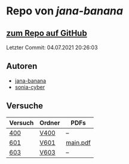 # Repo von *jana-banana*

## [zum Repo auf GitHub](https://github.com/jana-banana/AP-2020)

Letzter Commit: 04.07.2021 20:26:03

## Autoren
- [jana-banana](https://github.com/jana-banana)
- [sonia-cyber](https://github.com/sonia-cyber)

## Versuche

|       Versuch       |                           Ordner                            |                                                            PDFs                                                             |
|---------------------|-------------------------------------------------------------|-----------------------------------------------------------------------------------------------------------------------------|
|[400](../versuch/400)|[V400](https://github.com/jana-banana/AP-2020/tree/main/V400)|–                                                                                                                            |
|[601](../versuch/601)|[V601](https://github.com/jana-banana/AP-2020/tree/main/V601)|[main.pdf](https://docs.google.com/viewer?url=https://raw.githubusercontent.com/jana-banana/AP-2020/main/V601/build/main.pdf)|
|[603](../versuch/603)|[V603](https://github.com/jana-banana/AP-2020/tree/main/V603)|–                                                                                                                            |
